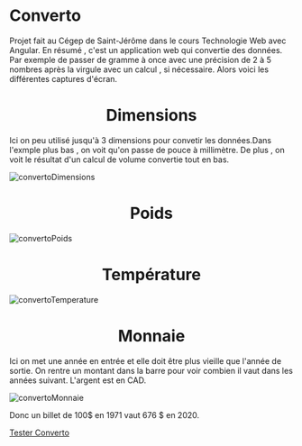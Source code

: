 # Converto 
Projet fait au Cégep de Saint-Jérôme dans le cours Technologie Web avec Angular. En résumé , c'est un application web qui convertie des données. Par exemple de passer de gramme à once avec une précision de 2 à 5 nombres après la virgule avec un calcul , si nécessaire. Alors voici les différentes captures d'écran.

# <h1 align="center">Dimensions</h1>

Ici on peu utilisé jusqu'à 3 dimensions pour convetir les données.Dans l'exmple plus bas , on voit qu'on passe de pouce à millimètre. De plus , on voit le résultat d'un calcul de volume convertie tout en bas.

![convertoDimensions](https://github.com/PikminJaune/Converto/assets/71794298/4bcf0b1b-1b1d-4492-9dcc-d864888fff1b)

# <h1 align="center">Poids</h1>

![convertoPoids](https://github.com/PikminJaune/Converto/assets/71794298/f27e8b14-d465-4197-84ec-c59862f4e8cb)

# <h1 align="center">Température</h1>

![convertoTemperature](https://github.com/PikminJaune/Converto/assets/71794298/69412a55-3d42-4d78-bafa-927db119e12f)

# <h1 align="center">Monnaie</h1>

Ici on met une année en entrée et elle doit être plus vieille que l'année de sortie. On rentre un montant dans la barre pour voir combien il vaut dans les années suivant. L'argent est en CAD.

![convertoMonnaie](https://github.com/PikminJaune/Converto/assets/71794298/2e54199a-3036-4f78-bff3-ee4be4b2f198)

Donc un billet de 100$ en 1971 vaut 676 $ en 2020.

<a href="https://1847622.techinfo-cstj.ca/3D4/converto/" target="_blank">Tester Converto</a>
